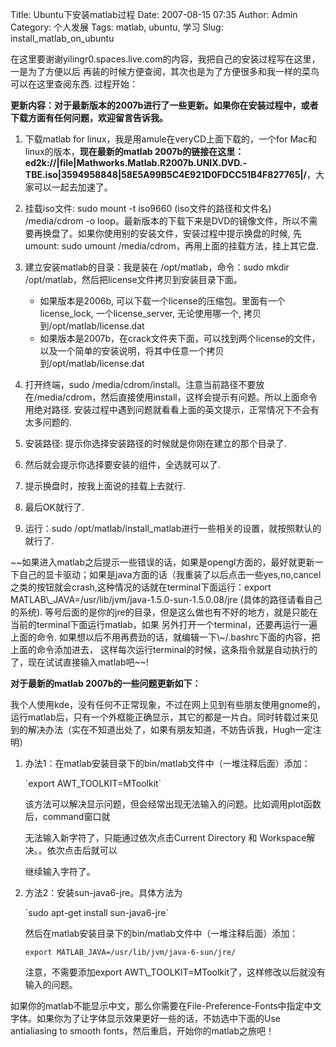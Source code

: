 Title: Ubuntu下安装matlab过程
Date: 2007-08-15 07:35
Author: Admin
Category: 个人发展
Tags: matlab, ubuntu, 学习
Slug: install_matlab_on_ubuntu

在这里要谢谢yilingr0.spaces.live.com的内容，我把自己的安装过程写在这里，一是为了方便以后
再装的时候方便查阅，其次也是为了方便很多和我一样的菜鸟可以在这里查阅东西.
过程开始：

</p>

**更新内容：对于最新版本的2007b进行了一些更新。如果你在安装过程中，或者下载方面有任何问题，欢迎留言告诉我。**

</p>

1.  下载matlab for linux，我是用amule在veryCD上面下载的，一个for
    Mac和linux的版本，**现在最新的matlab
    2007b的链接在这里：ed2k://|file|Mathworks.Matlab.R2007b.UNIX.DVD.-TBE.iso|3594958848|58E5A99B5C4E921D0FDCC51B4F827765|/**，大家可以一起去加速了。
2.  挂载iso文件: sudo mount -t iso9660 (iso文件的路径和文件名)
    /media/cdrom -o
    loop。最新版本的下载下来是DVD的镜像文件，所以不需要再换盘了。如果你使用别的安装文件，安装过程中提示换盘的时候,
    先umount: sudo umount /media/cdrom，再用上面的挂载方法，挂上其它盘.
3.  建立安装matlab的目录：我是装在 /opt/matlab，命令：sudo mkdir
    /opt/matlab，然后把license文件拷贝到安装目录下面。

    -   如果版本是2006b,
        可以下载一个license的压缩包。里面有一个license\_lock,
        一个license\_server, 无论使用哪一个,
        拷贝到/opt/matlab/license.dat
    -   如果版本是2007b，在crack文件夹下面，可以找到两个license的文件，以及一个简单的安装说明，将其中任意一个拷贝到/opt/matlab/license.dat

4.  打开终端，sudo
    /media/cdrom/install。注意当前路径不要放在/media/cdrom，然后直接使用install，这样会提示有问题。所以上面命令用绝对路径.
    安装过程中遇到问题就看看上面的英文提示，正常情况下不会有太多问题的.
5.  安装路径: 提示你选择安装路径的时候就是你刚在建立的那个目录了.
6.  然后就会提示你选择要安装的组件，全选就可以了.
7.  提示换盘时，按我上面说的挂载上去就行.
8.  最后OK就行了.
9.  运行：sudo
    /opt/matlab/install\_matlab进行一些相关的设置，就按照默认的就行了.

</p>
~~如果进入matlab之后提示一些错误的话，如果是opengl方面的，最好就更新一下自己的显卡驱动；如果是java方面的话（我重装了以后点击一些yes,no,cancel之类的按钮就会crash,这种情况的话就在terminal下面运行：export
MATLAB\_JAVA=/usr/lib/jvm/java-1.5.0-sun-1.5.0.08/jre
(具体的路径请看自己的系统).
等号后面的是你的jre的目录，但是这么做也有不好的地方，就是只能在当前的terminal下面运行matlab，如果
另外打开一个terminal，还要再运行一遍上面的命令.
如果想以后不用再费劲的话，就编辑一下\~/.bashrc下面的内容，把上面的命令添加进去，
这样每次运行terminal的时候，这条指令就是自动执行的了，现在试试直接输入matlab吧~~!

**对于最新的matlab 2007b的一些问题更新如下：**

我个人使用kde，没有任何不正常现象，不过在网上见到有些朋友使用gnome的，运行matlab后，只有一个外框能正确显示，其它的都是一片白。同时转载过来见到的解决办法（实在不知道出处了，如果有朋友知道，不妨告诉我，Hugh一定注明）

</p>

1.  办法1：在matlab安装目录下的bin/matlab文件中（一堆注释后面）添加：

    </p>
    `export AWT_TOOLKIT=MToolkit`

    该方法可以解决显示问题，但会经常出现无法输入的问题。比如调用plot函数后，command窗口就

    无法输入新字符了，只能通过依次点击Current Directory 和
    Workspace解决。。依次点击后就可以

    <p>
    继续输入字符了。

2.  方法2：安装sun-java6-jre。具体方法为

    </p>
    `sudo apt-get install sun-java6-jre`

    然后在matlab安装目录下的bin/matlab文件中（一堆注释后面）添加：

    `export MATLAB_JAVA=/usr/lib/jvm/java-6-sun/jre/`

    <p>
    注意，不需要添加export
    AWT\_TOOLKIT=MToolkit了，这样修改以后就没有输入的问题。

</p>

如果你的matlab不能显示中文，那么你需要在File-Preference-Fonts中指定中文字体。如果你为了让字体显示效果更好一些的话，不妨选中下面的Use
antialiasing to smooth fonts，然后重启，开始你的matlab之旅吧！
